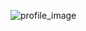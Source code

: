 ![profile_image](https://avatars.githubusercontent.com/u/9322695?s=400&u=4d7fd0d607b9a4c1b191e6e0a945bf276dc4322d&v=4)

